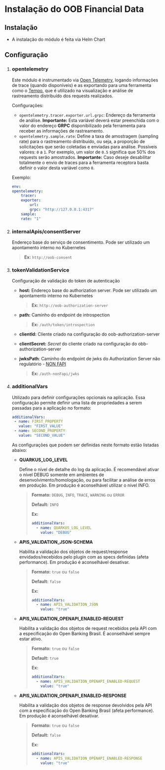 # Instalação do OOB Financial Data

## Instalação

- A instalação do módulo é feita via Helm Chart

## Configuração

1. ### opentelemetry

    Este módulo é instrumentado via [Open Telemetry](https://opentelemetry.io/),
    logando informações de trace (quando disponíveis) e as exportando para uma
    ferramenta como o [Tempo](https://grafana.com/oss/tempo/), que é utilizado na
    visualização e análise de rastreamento distribuído dos requests realizados.

    Configurações:

    * `opentelemetry.tracer.exporter.url.grpc`: Endereço da ferramenta de
    análise. **Importante:** Esta variável deverá estar preenchida com o valor
    do endereço **GRPC** disponibilizado pela ferramenta para receber as
    informações de rastreamento.
    * `opentelemetry.sample.rate`: Define a taxa de amostragem (sampling rate)
    para o rastreamento distribuído, ou seja, a proporção de solicitações que
    serão coletadas e enviadas para análise. Possíveis valores: `0` a `1`. Por
    exemplo, um valor de `0.5` significa que 50% dos requests serão amostrados.
    **Importante:** Caso deseje desabilitar totalmente o envio de traces para a
    ferramenta receptora basta definir o valor desta variável como `0`.

    Exemplo:

    ```yaml
    env:
    opentelemetry:
        tracer:
        exporter:
            url:
            grpc: "http://127.0.0.1:4317"
        sample:
        rate: "1"
    ```

2. ### internalApis/consentServer

    Endereço base do serviço de consentimento. Pode ser utilizado um apontamento
    interno no Kubernetes

    > **Ex:** `http://oob-consent`

3. ### tokenValidationService

    Configuração de validação do token de autenticação

    - **host:** Endereço base do authorization server. Pode ser utilizado um apontamento
        interno no Kubernetes

        > **Ex:** `http://oob-authorization-server`

    - **path:** Caminho do endpoint de introspection

        > **Ex:** `/auth/token/introspection`

    - **clientId:** Cliente criado na configuração do oob-authorization-server
  
    - **clientSecret:** *Secret* do cliente criado na configuração do obb-authorization-server

    - **jwksPath**: Caminho do endpoint de jwks do Authorization Server não regulatório - [NON FAPI](../oob-authorization-server/readme.md#authnonfapibasepath)

        > **Ex:** `/auth-nonFapi/jwks`

4. ### additionalVars

    Utilizado para definir configurações opcionais na aplicação. Essa configuração
    permite definir uma lista de propriedades a serem passadas para a aplicação
    no formato:

    ```yaml
    additionalVars:
     - name: FIRST_PROPERTY
       value: "FIRST_VALUE"
     - name: SECOND_PROPERTY
       value: "SECOND_VALUE"
    ```

    As configurações que podem ser definidas neste formato estão listadas abaixo:

   - **QUARKUS_LOG_LEVEL**

        Define o nível de detalhe do log da aplicação. É recomendável ativar o
        nível DEBUG somente em ambientes de desenvolvimento/homologação, ou para
        facilitar a análise de erros em produção. Em produção é aconselhável
        utilizar o nível INFO.

        > **Formato:** `DEBUG`, `INFO`, `TRACE`, `WARNING` ou `ERROR`
        >
        > **Default:** `INFO`
        >
        > **Ex:**
        >
        > ```yaml
        > additionalVars:
        >   - name: QUARKUS_LOG_LEVEL
        >     value: "DEBUG"
        > ```

   - **APIS_VALIDATION_JSON-SCHEMA**

        Habilita a validação dos objetos de request/response envidados/recebidos
        pelo plugin com as specs definidas (afeta performance). Em produção é
        aconselhável desativar.

        > **Formato:** `true` ou `false`
        >
        > **Default:** `false`
        >
        > **Ex:**
        >
        > ```yaml
        > additionalVars:
        >   - name: APIS_VALIDATION_JSON
        >     value: "true"
        > ```

   - **APIS_VALIDATION_OPENAPI_ENABLED-REQUEST**

        Habilita a validação dos objetos de request recebidos pela API com a especificação
        do Open Banking Brasil. É aconselhável sempre estar ativo.

        > **Formato:** `true` ou `false`
        >
        > **Default:** `true`
        >
        > **Ex:**
        >
        > ```yaml
        > additionalVars:
        >   - name: APIS_VALIDATION_OPENAPI_ENABLED-REQUEST
        >     value: "true"
        > ```

   - **APIS_VALIDATION_OPENAPI_ENABLED-RESPONSE**

        Habilita a validação dos objetos de response devolvidos pela API com a especificação
        do Open Banking Brasil (afeta performance). Em produção é aconselhável desativar.

        > **Formato:** `true` ou `false`
        >
        > **Default:** `false`
        >
        > **Ex:**
        >
        > ```yaml
        > additionalVars:
        >   - name: APIS_VALIDATION_OPENAPI_ENABLED-RESPONSE
        >     value: "true"
        > ```
